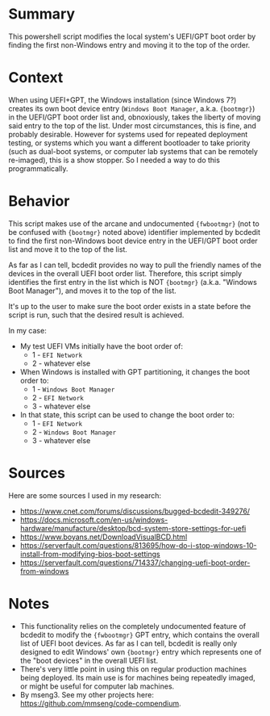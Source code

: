 # Summary
This powershell script modifies the local system's UEFI/GPT boot order by finding the first non-Windows entry and moving it to the top of the order.  

# Context
When using UEFI+GPT, the Windows installation (since Windows 7?) creates its own boot device entry (`Windows Boot Manager`, a.k.a. `{bootmgr}`) in the UEFI/GPT boot order list and, obnoxiously, takes the liberty of moving said entry to the top of the list. Under most circumstances, this is fine, and probably desirable. However for systems used for repeated deployment testing, or systems which you want a different bootloader to take priority (such as dual-boot systems, or computer lab systems that can be remotely re-imaged), this is a show stopper. So I needed a way to do this programmatically.  

# Behavior
This script makes use of the arcane and undocumented `{fwbootmgr}` (not to be confused with `{bootmgr}` noted above) identifier implemented by bcdedit to find the first non-Windows boot device entry in the UEFI/GPT boot order list and move it to the top of the list.  

As far as I can tell, bcdedit provides no way to pull the friendly names of the devices in the overall UEFI boot order list. Therefore, this script simply identifies the first entry in the list which is NOT `{bootmgr}` (a.k.a. "Windows Boot Manager"), and moves it to the top of the list.  

It's up to the user to make sure the boot order exists in a state before the script is run, such that the desired result is achieved.  

In my case:
- My test UEFI VMs initially have the boot order of:
     - 1 - `EFI Network`
     - 2 - whatever else
- When Windows is installed with GPT partitioning, it changes the boot order to:
    - 1 - `Windows Boot Manager`
    - 2 - `EFI Network`
    - 3 - whatever else
 - In that state, this script can be used to change the boot order to:
    - 1 - `EFI Network`
    - 2 - `Windows Boot Manager`
    - 3 - whatever else

# Sources
Here are some sources I used in my research:
- https://www.cnet.com/forums/discussions/bugged-bcdedit-349276/
- https://docs.microsoft.com/en-us/windows-hardware/manufacture/desktop/bcd-system-store-settings-for-uefi
- https://www.boyans.net/DownloadVisualBCD.html
- https://serverfault.com/questions/813695/how-do-i-stop-windows-10-install-from-modifying-bios-boot-settings
- https://serverfault.com/questions/714337/changing-uefi-boot-order-from-windows

# Notes
- This functionality relies on the completely undocumented feature of bcdedit to modify the `{fwbootmgr}` GPT entry, which contains the overall list of UEFI boot devices. As far as I can tell, bcdedit is really only designed to edit Windows' own `{bootmgr}` entry which represents one of the "boot devices" in the overall UEFI list.
- There's very little point in using this on regular production machines being deployed. Its main use is for machines being repeatedly imaged, or might be useful for computer lab machines.
- By mseng3. See my other projects here: https://github.com/mmseng/code-compendium.
